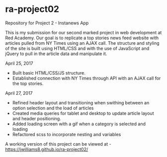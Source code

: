 # ra-project02
Repository for Project 2 - Instanews App

This is my submission for our second marked project in web development at Red Academy. Our goal is to replicate a top stories news feed website with articles pulled from NY Times using an AJAX call. The structure and styling of the site is built using HTML/CSS and with the use of JavaScript and jQuery to pull in the article data and manipulate it.

April 25, 2017
- Built basic HTML/CSS/JS structure.
- Established connection with NY Times through API with an AJAX call for the top stories.

April 27, 2017
- Refined header layout and transitioning when swithing between an option selection and the load of articles
- Created media queries for tablet and desktop to update article layout and header positioning.
- Added loading screen with a gif when a category is selected and loading
- Refactored scss to incorporate nesting and variables

A working version of this project can be viewed at - https://jwilliams8.github.io/ra-project02/